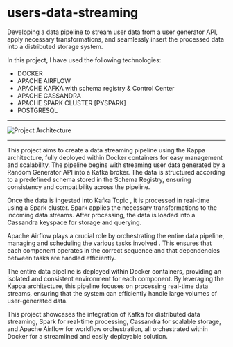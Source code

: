 # users-data-streaming

Developing a data pipeline to stream user data from a user generator API, apply necessary transformations, and seamlessly insert the processed data into a distributed storage system.

In this project, I have used the following technologies:

- DOCKER
- APACHE AIRFLOW 
- APACHE KAFKA with schema registry & Control Center
- APACHE CASSANDRA 
- APACHE SPARK CLUSTER [PYSPARK]
- POSTGRESQL

----------------------------------------------------------------------------------------------------------------------------------------------

![Project Architecture](https://github.com/user-attachments/assets/5f8a7a47-c4d0-49b7-8999-6dc9b6b59aae)

----------------------------------------------------------------------------------------------------------------------------------------------

This project aims to create a data streaming pipeline using the Kappa architecture, fully deployed within Docker containers for easy management and scalability. The pipeline begins with streaming user data generated by a Random Generator API into a Kafka broker. The data is structured according to a predefined schema stored in the Schema Registry, ensuring consistency and compatibility across the pipeline.

Once the data is ingested into Kafka Topic , it is processed in real-time using a Spark cluster. Spark applies the necessary transformations to the incoming data streams. After processing, the data is loaded into a Cassandra keyspace for storage and querying.

Apache Airflow plays a crucial role by orchestrating the entire data pipeline, managing and scheduling the various tasks involved . This ensures that each component operates in the correct sequence and that dependencies between tasks are handled efficiently.

The entire data pipeline is deployed within Docker containers, providing an isolated and consistent environment for each component. By leveraging the Kappa architecture, this pipeline focuses on processing real-time data streams, ensuring that the system can efficiently handle large volumes of user-generated data.

This project showcases the integration of Kafka for distributed data streaming, Spark for real-time processing, Cassandra for scalable storage, and Apache Airflow for workflow orchestration, all orchestrated within Docker for a streamlined and easily deployable solution.
